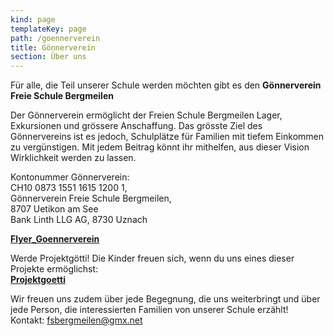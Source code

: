 ```yaml
---
kind: page
templateKey: page
path: /goennerverein
title: Gönnerverein
section: Über uns
---
```

Für alle, die Teil unserer Schule werden möchten gibt es den **Gönnerverein Freie Schule Bergmeilen**

Der Gönnerverein ermöglicht der Freien Schule Bergmeilen Lager, Exkursionen und grössere Anschaffung. Das grösste Ziel des Gönnervereins ist es jedoch, Schulplätze für Familien mit tiefem Einkommen zu vergünstigen. Mit jedem Beitrag könnt ihr mithelfen, aus dieser Vision Wirklichkeit werden zu lassen.

Kontonummer Gönnerverein:\
CH10 0873 1551 1615 1200 1, \
Gönnerverein Freie Schule Bergmeilen, \
8707 Uetikon am See\
Bank Linth LLG AG, 8730 Uznach

**[Flyer_Goennerverein](http://www.fsbergmeilen.ch/wp-content/uploads/2015/02/Flyer_Goennerverein.pdf)**

Werde Projektgötti! Die Kinder freuen sich, wenn du uns eines dieser Projekte ermöglichst:\
**[Projektgoetti](http://www.fsbergmeilen.ch/wp-content/uploads/2015/02/Projektgoetti.pdf)**

Wir freuen uns zudem über jede Begegnung, die uns weiterbringt und über jede Person, die interessierten Familien von unserer Schule erzählt!\
Kontakt: fsbergmeilen@gmx.net
